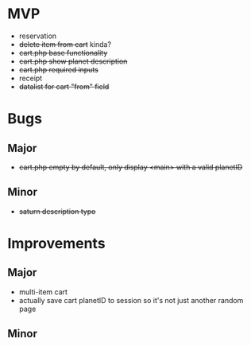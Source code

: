 # MVP
- reservation
- ~~delete item from cart~~ kinda?
- ~~cart.php base functionality~~
- ~~cart.php show planet description~~
- ~~cart.php required inputs~~
- receipt
- ~~datalist for cart "from" field~~

# Bugs
## Major
- ~~cart.php empty by default, only display \<main> with a valid planetID~~

## Minor
- ~~saturn description typo~~

# Improvements
## Major
- multi-item cart
- actually save cart planetID to session so it's not just another random page

## Minor
